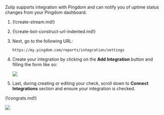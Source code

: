 Zulip supports integration with Pingdom and can notify you of
uptime status changes from your Pingdom dashboard.

1. {!create-stream.md!}

1. {!create-bot-construct-url-indented.md!}

1.  Next, go to the following URL:

    `https://my.pingdom.com/reports/integration/settings`

1.  Create your integration by clicking on the **Add Integration** button
    and filling the form like so:

    ![](/static/images/integrations/pingdom/001.png)

1.  Last, during creating or editing your check, scroll down to
    **Connect Integrations** section and ensure your integration is checked.

{!congrats.md!}

![](/static/images/integrations/pingdom/002.png)
